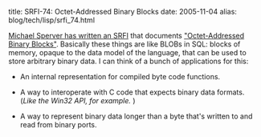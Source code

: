 title: SRFI-74: Octet-Addressed Binary Blocks
date: 2005-11-04
alias: blog/tech/lisp/srfi_74.html

<a href="http://www-pu.informatik.uni-tuebingen.de/users/sperber/">
Michael Sperver has written an <a href="http://srfi.schemers.org/">SRFI</a>
that documents <a href="http://srfi.schemers.org/srfi-74/srfi-74.html">
"Octet-Addressed Binary Blocks"</a>. Basically these things are like
BLOBs in SQL: blocks of memory, opaque to the data model
of the language, that can be used to store arbitrary binary data. I can think
of a bunch of applications for this:

* An internal representation for compiled byte code functions.

* A way to interoperate with C code that expects binary data formats. 
  (<i>Like the Win32 API, for example.</i> )
  
* A way to represent binary data longer than a byte that's written to and
  read from binary ports.
